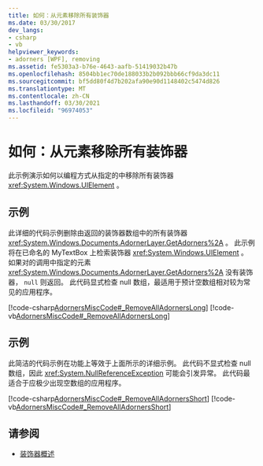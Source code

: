 ```yaml
---
title: 如何：从元素移除所有装饰器
ms.date: 03/30/2017
dev_langs:
- csharp
- vb
helpviewer_keywords:
- adorners [WPF], removing
ms.assetid: fe5303a3-b76e-4643-aafb-51419032b47b
ms.openlocfilehash: 8504bb1ec70de188033b2b092bbb66cf9da3dc11
ms.sourcegitcommit: bf5dd80f4d7b202afa90e90d1148402c5474d826
ms.translationtype: MT
ms.contentlocale: zh-CN
ms.lasthandoff: 03/30/2021
ms.locfileid: "96974053"
---
```

# <a name="how-to-remove-all-adorners-from-an-element"></a>如何：从元素移除所有装饰器
此示例演示如何以编程方式从指定的中移除所有装饰器 <xref:System.Windows.UIElement> 。  
  
## <a name="example"></a>示例  
 此详细的代码示例删除由返回的装饰器数组中的所有装饰器 <xref:System.Windows.Documents.AdornerLayer.GetAdorners%2A> 。  此示例将在已命名的 MyTextBox 上检索装饰器 <xref:System.Windows.UIElement> 。   如果对的调用中指定的元素 <xref:System.Windows.Documents.AdornerLayer.GetAdorners%2A> 没有装饰器， `null` 则返回。  此代码显式检查 null 数组，最适用于预计空数组相对较为常见的应用程序。  
  
 [!code-csharp[AdornersMiscCode#_RemoveAllAdornersLong](~/samples/snippets/csharp/VS_Snippets_Wpf/AdornersMiscCode/CSharp/Window1.xaml.cs#_removealladornerslong)]
 [!code-vb[AdornersMiscCode#_RemoveAllAdornersLong](~/samples/snippets/visualbasic/VS_Snippets_Wpf/AdornersMiscCode/visualbasic/window1.xaml.vb#_removealladornerslong)]  
  
## <a name="example"></a>示例  
 此简洁的代码示例在功能上等效于上面所示的详细示例。 此代码不显式检查 null 数组，因此 <xref:System.NullReferenceException> 可能会引发异常。  此代码最适合于应极少出现空数组的应用程序。  
  
 [!code-csharp[AdornersMiscCode#_RemoveAllAdornersShort](~/samples/snippets/csharp/VS_Snippets_Wpf/AdornersMiscCode/CSharp/Window1.xaml.cs#_removealladornersshort)]
 [!code-vb[AdornersMiscCode#_RemoveAllAdornersShort](~/samples/snippets/visualbasic/VS_Snippets_Wpf/AdornersMiscCode/visualbasic/window1.xaml.vb#_removealladornersshort)]  
  
## <a name="see-also"></a>请参阅

- [装饰器概述](adorners-overview.md)
